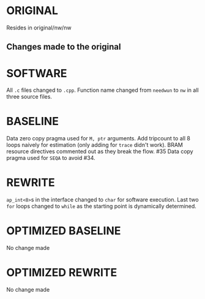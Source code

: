 # ORIGINAL
Resides in original/nw/nw

## Changes made to the original

# SOFTWARE
All `.c` files changed to `.cpp`.
Function name changed from `needwun` to `nw` in all three source files.

# BASELINE
Data zero copy pragma used for `M, ptr` arguments.
Add tripcount to all 8 loops naively for estimation (only adding for `trace` didn't work).
BRAM resource directives commented out as they break the flow. #35
Data copy pragma used for `SEQA` to avoid #34.

# REWRITE
`ap_int<8>`s in the interface changed to `char` for software execution. Last two `for` loops changed to `while` as the starting point is dynamically determined.

# OPTIMIZED BASELINE
No change made

# OPTIMIZED REWRITE
No change made
